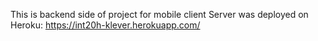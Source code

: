 This is backend side of project for mobile client 
Server was deployed on Heroku: https://int20h-klever.herokuapp.com/

 
